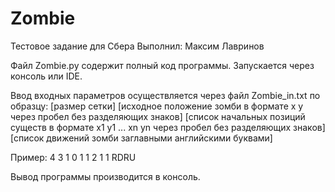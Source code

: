 # Zombie
Тестовое задание для Сбера
Выполнил: Максим Лавринов

Файл Zombie.py содержит полный код программы. Запускается через консоль или IDE. 

Ввод входных параметров осуществляется через файл Zombie_in.txt по образцу:
[размер сетки]
[исходное положение зомби в формате x y через пробел без разделяющих знаков]
[список начальных позиций существ в формате x1 y1 ... xn yn через пробел без разделяющих знаков]
[список движений зомби заглавными английскими буквами]

Пример:
4
3 1
0 1 1 2 1 1
RDRU

Вывод программы производится в консоль.
